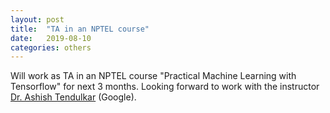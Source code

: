 ```yaml
---
layout: post
title:  "TA in an NPTEL course"
date:   2019-08-10
categories: others
---
```


Will work as TA in an NPTEL course "Practical Machine Learning with Tensorflow" for next 3 months. Looking forward to work with the instructor [Dr. Ashish Tendulkar](https://www.linkedin.com/in/ashishtendulkar) (Google).